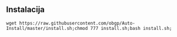 ## Instalacija
```
wget https://raw.githubusercontent.com/obgp/Auto-Install/master/install.sh;chmod 777 install.sh;bash install.sh;
```

